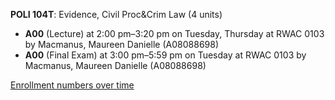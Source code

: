 **POLI 104T**: Evidence, Civil Proc&Crim Law (4 units)

- **A00** (Lecture) at 2:00 pm–3:20 pm on Tuesday, Thursday at RWAC 0103 by Macmanus, Maureen Danielle (A08088698)
- **A00** (Final Exam) at 3:00 pm–5:59 pm on Tuesday at RWAC 0103 by Macmanus, Maureen Danielle (A08088698)

[Enrollment numbers over time](./POLI104T.tsv)
